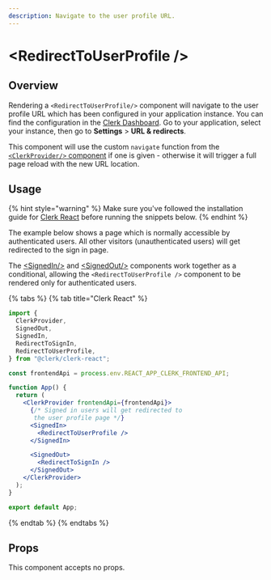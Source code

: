 ```yaml
---
description: Navigate to the user profile URL.
---
```


# &lt;RedirectToUserProfile /&gt;

## Overview

Rendering a `<RedirectToUserProfile/>` component will navigate to the user profile URL which has been configured in your application instance. You can find the configuration in the [Clerk Dashboard](https://dashboard.clerk.dev). Go to your application, select your instance, then go to **Settings** &gt; **URL & redirects**. 

This component will use the custom `navigate` function from the [`<ClerkProvider/>` component](../../reference/clerk-react/clerkprovider.md) if one is given - otherwise it will trigger a full page reload with the new URL location.

## Usage

{% hint style="warning" %}
Make sure you've followed the installation guide for [Clerk React](../../reference/clerk-react/installation.md) before running the snippets below.
{% endhint %}

The example below shows a page which is normally accessible by authenticated users. All other visitors \(unauthenticated users\) will get redirected to the sign in page.

The [&lt;SignedIn/&gt;](signed-in.md) and [&lt;SignedOut/&gt;](signed-out.md) components work together as a conditional, allowing the `<RedirectToUserProfile />` component to be rendered only for authenticated users.

{% tabs %}
{% tab title="Clerk React" %}
```jsx
import {
  ClerkProvider,
  SignedOut,
  SignedIn,
  RedirectToSignIn,
  RedirectToUserProfile,
} from "@clerk/clerk-react";

const frontendApi = process.env.REACT_APP_CLERK_FRONTEND_API;

function App() {
  return (
    <ClerkProvider frontendApi={frontendApi}>
      {/* Signed in users will get redirected to
       the user profile page */}
      <SignedIn>
        <RedirectToUserProfile />
      </SignedIn>

      <SignedOut>
        <RedirectToSignIn />
      </SignedOut>
    </ClerkProvider>
  );
}

export default App;
```
{% endtab %}
{% endtabs %}

## Props

This component accepts no props.

